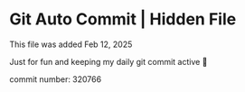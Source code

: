 # Git Auto Commit | Hidden File

This file was added Feb 12, 2025

Just for fun and keeping my daily git commit active 🤪

commit number: 320766
